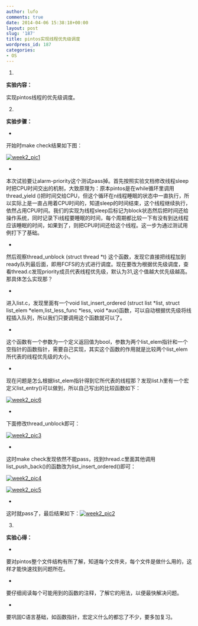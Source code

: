 ```yaml
---
author: lufo
comments: true
date: 2014-04-06 15:38:18+00:00
layout: post
slug: '187'
title: pintos实现线程优先级调度
wordpress_id: 187
categories:
- OS
---
```










	
  1. 


**实验内容：**




实现pintos线程的优先级调度。




	
  2. 


**实验步骤：**






	
  * 


开始时make check结果如下图：





[![week2_pic1](http://bcs.duapp.com/lufo816/blog/201404/week2_pic1.png)](http://bcs.duapp.com/lufo816/blog/201404/week2_pic1.png)



	
  * 


本次试验要让alarm-priority这个测试pass掉。首先按照实验文档修改线程sleep时把CPU时间交出的机制，大致原理为：原本pintos是在while循环里调用thread_yield ()把时间交给CPU，但这个循环在n线程睡眠的状态中一直执行，所以实际上是一直占用着CPU时间的，知道sleep的时间结束，这个线程继续执行，依然占用CPU时间。我们的实现为线程sleep后标记为block状态然后把时间还给操作系统，同时记录下i线程要睡眠的时间，每个周期都比较一下有没有到达线程应该睡眠的时间，如果到了，则把CPU时间还给这个线程。这一步为通过测试用例打下了基础。




	
  * 


然后观察thread_unblock (struct thread *t) 这个函数，发现它直接把线程加到ready队列最后面，即用FCFS的方式进行调度。现在要改为根据优先级调度，查看thread.c发现priority成员代表线程优先级，默认为31,这个值越大优先级越高。那具体怎么实现那？




	
  * 


进入list.c，发现里面有一个void list_insert_ordered (struct list *list, struct list_elem *elem,list_less_func *less, void *aux)函数，可以自动根据优先级将线程插入队列，所以我们只要调用这个函数就可以了。




	
  * 


这个函数有一个参数为一个定义返回值为bool，参数为两个list_elem指针和一个空指针的函数指针，需要自己实现，其实这个函数的作用就是比较两个list_elem所代表的线程优先级的大小。




	
  * 


现在问题是怎么根据list_elem指针得到它所代表的线程那？发现list.h里有一个宏定义list_entry()可以做到，所以自己写出的比较函数如下：





[![week2_pic6](http://bcs.duapp.com/lufo816/blog/201404/week2_pic6.png)](http://bcs.duapp.com/lufo816/blog/201404/week2_pic6.png)



	
  * 


下面修改thread_unblock即可：





[![week2_pic3](http://bcs.duapp.com/lufo816/blog/201404/week2_pic3.png)](http://bcs.duapp.com/lufo816/blog/201404/week2_pic3.png)



	
  * 


这时make check发现依然不能pass，找到thread.c里面其他调用list_push_back()的函数改为list_insert_ordered()即可：





[![week2_pic4](http://bcs.duapp.com/lufo816/blog/201404/week2_pic4.png)](http://bcs.duapp.com/lufo816/blog/201404/week2_pic4.png)

[![week2_pic5](http://bcs.duapp.com/lufo816/blog/201404/week2_pic5.png)](http://bcs.duapp.com/lufo816/blog/201404/week2_pic5.png)



	
  * 


这时就pass了，最后结果如下：[![week2_pic2](http://bcs.duapp.com/lufo816/blog/201404/week2_pic2.png)](http://bcs.duapp.com/lufo816/blog/201404/week2_pic2.png)









	
  3. 


**实验心得：**






	
  * 


要对pintos整个文件结构有所了解，知道每个文件夹，每个文件是做什么用的，这样才能快速找到问题所在。




	
  * 


要仔细阅读每个可能用到的函数的注释，了解它的用法，以便最快解决问题。




	
  * 


要巩固C语言基础，如函数指针，宏定义什么的都忘了不少，要多加复习。





